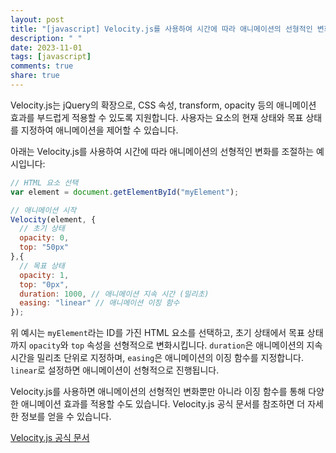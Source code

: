 ```yaml
---
layout: post
title: "[javascript] Velocity.js를 사용하여 시간에 따라 애니메이션의 선형적인 변화를 조절할 수 있나요?"
description: " "
date: 2023-11-01
tags: [javascript]
comments: true
share: true
---
```


Velocity.js는 jQuery의 확장으로, CSS 속성, transform, opacity 등의 애니메이션 효과를 부드럽게 적용할 수 있도록 지원합니다. 사용자는 요소의 현재 상태와 목표 상태를 지정하여 애니메이션을 제어할 수 있습니다.

아래는 Velocity.js를 사용하여 시간에 따라 애니메이션의 선형적인 변화를 조절하는 예시입니다:

```javascript
// HTML 요소 선택
var element = document.getElementById("myElement");

// 애니메이션 시작
Velocity(element, {
  // 초기 상태
  opacity: 0,
  top: "50px"
},{
  // 목표 상태
  opacity: 1,
  top: "0px",
  duration: 1000, // 애니메이션 지속 시간 (밀리초)
  easing: "linear" // 애니메이션 이징 함수
});
```

위 예시는 `myElement`라는 ID를 가진 HTML 요소를 선택하고, 초기 상태에서 목표 상태까지 `opacity`와 `top` 속성을 선형적으로 변화시킵니다. `duration`은 애니메이션의 지속 시간을 밀리초 단위로 지정하며, `easing`은 애니메이션의 이징 함수를 지정합니다. `linear`로 설정하면 애니메이션이 선형적으로 진행됩니다.

Velocity.js를 사용하면 애니메이션의 선형적인 변화뿐만 아니라 이징 함수를 통해 다양한 애니메이션 효과를 적용할 수도 있습니다. Velocity.js 공식 문서를 참조하면 더 자세한 정보를 얻을 수 있습니다.

[Velocity.js 공식 문서](https://velocityjs.org/)